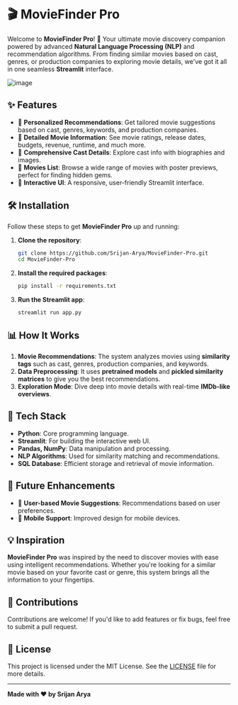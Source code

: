# 🎬 MovieFinder Pro

Welcome to **MovieFinder Pro**! 🌟 Your ultimate movie discovery companion powered by advanced **Natural Language Processing (NLP)** and recommendation algorithms. From finding similar movies based on cast, genres, or production companies to exploring movie details, we've got it all in one seamless **Streamlit** interface.

![image](https://github.com/user-attachments/assets/649761ba-ab79-47ae-bb70-9707030797c7)

## ✨ Features

- 🎥 **Personalized Recommendations**: Get tailored movie suggestions based on cast, genres, keywords, and production companies.
- 🔎 **Detailed Movie Information**: See movie ratings, release dates, budgets, revenue, runtime, and much more.
- 📜 **Comprehensive Cast Details**: Explore cast info with biographies and images.
- 📄 **Movies List**: Browse a wide range of movies with poster previews, perfect for finding hidden gems.
- 🚀 **Interactive UI**: A responsive, user-friendly Streamlit interface.

## 🛠️ Installation

Follow these steps to get **MovieFinder Pro** up and running:

1. **Clone the repository**:
    ```bash
    git clone https://github.com/Srijan-Arya/MovieFinder-Pro.git
    cd MovieFinder-Pro
    ```

2. **Install the required packages**:
    ```bash
    pip install -r requirements.txt
    ```

3. **Run the Streamlit app**:
    ```bash
    streamlit run app.py
    ```

## 📊 How It Works

1. **Movie Recommendations**: The system analyzes movies using **similarity tags** such as cast, genres, production companies, and keywords. 
2. **Data Preprocessing**: It uses **pretrained models** and **pickled similarity matrices** to give you the best recommendations.
3. **Exploration Mode**: Dive deep into movie details with real-time **IMDb-like overviews**.

## 🧠 Tech Stack

- **Python**: Core programming language.
- **Streamlit**: For building the interactive web UI.
- **Pandas, NumPy**: Data manipulation and processing.
- **NLP Algorithms**: Used for similarity matching and recommendations.
- **SQL Database**: Efficient storage and retrieval of movie information.

## 🎯 Future Enhancements

- 🔮 **User-based Movie Suggestions**: Recommendations based on user preferences.
- 📱 **Mobile Support**: Improved design for mobile devices.

## 💡 Inspiration

**MovieFinder Pro** was inspired by the need to discover movies with ease using intelligent recommendations. Whether you're looking for a similar movie based on your favorite cast or genre, this system brings all the information to your fingertips.

## 🤝 Contributions

Contributions are welcome! If you'd like to add features or fix bugs, feel free to submit a pull request.

## 📄 License

This project is licensed under the MIT License. See the [LICENSE](LICENSE) file for more details.

---

**Made with ❤️ by Srijan Arya**
